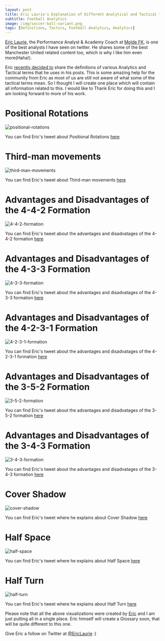 ```yaml
---
layout: post
title: Eric Laurie's Explanation of Different Analytical and Tactical terms
subtitle: Football Analytics
image: /img/soccer-ball-variant.png
tags: [Definitions, Tactics, Football Analytics, Analytics]
---
```


[Eric Laurie](https://twitter.com/EricLaurie), the Performance Analyst & Academy Coach at [Molde FK](https://twitter.com/Molde_FK), is one of the best analysts I have seen on twitter. He shares some of the best Manchester United related content too, which is why I like him even more(Haha!).

Eric [recently decided to](https://twitter.com/EricLaurie/status/1341350178993938433?s=20) share the definitions of various Analytics and Tactical terms that he uses in his posts. This is some amazing help for the community from Eric as most of us are still not aware of what some of the tactical terms mean. So I thought I will create one place which will contain all information related to this. I would like to Thank Eric for doing this and I am looking forward to more of his work.

# Positional Rotations

![positional-rotations](/img/eric_laurie/positional_rotations.png)

You can find Eric's tweet about Positional Rotations [here](https://twitter.com/EricLaurie/status/1341740185520918530?s=20)

# Third-man movements

![third-man-movements](/img/eric_laurie/third_man_movements.png)

You can find Eric's tweet about Third-man movements [here](https://twitter.com/EricLaurie/status/1341823082965708801?s=20)

# Advantages and Disadvantages of the 4-4-2 Formation

![4-4-2-formation](/img/eric_laurie/4-4-2.png)

You can find Eric's tweet about the advantages and disadvatages of the 4-4-2 formation [here](https://twitter.com/EricLaurie/status/1342003111230115841?s=20)

# Advantages and Disadvantages of the 4-3-3 Formation

![4-3-3-formation](/img/eric_laurie/4-3-3.png)

You can find Eric's tweet about the advantages and disadvatages of the 4-3-3 formation [here](https://twitter.com/EricLaurie/status/1342119035270541313?s=20)

# Advantages and Disadvantages of the 4-2-3-1 Formation

![4-2-3-1-formation](/img/eric_laurie/4-2-3-1.png)

You can find Eric's tweet about the advantages and disadvatages of the 4-2-3-1 formation [here](https://twitter.com/EricLaurie/status/1342405452236251136?s=20)

# Advantages and Disadvantages of the 3-5-2 Formation

![3-5-2-formation](/img/eric_laurie/3-5-2.png)

You can find Eric's tweet about the advantages and disadvatages of the 3-5-2 formation [here](https://twitter.com/EricLaurie/status/1342477838113529856?s=20)

# Advantages and Disadvantages of the 3-4-3 Formation

![3-4-3-formation](/img/eric_laurie/3-4-3.png)

You can find Eric's tweet about the advantages and disadvatages of the 3-4-3 formation [here](https://twitter.com/EricLaurie/status/1342757014645190658?s=20)

# Cover Shadow

![cover-shadow](/img/eric_laurie/cover-shadow.png)

You can find Eric's tweet where he explains about Cover Shadow [here](https://twitter.com/EricLaurie/status/1342912169785044992?s=20)

# Half Space

![half-space](/img/eric_laurie/half-space.png)

You can find Eric's tweet where he explains about Half Space [here](https://twitter.com/EricLaurie/status/1343094511745052673?s=20)

# Half Turn

![half-turn](/img/eric_laurie/half-turn.png)

You can find Eric's tweet where he explains about Half Turn [here](https://twitter.com/EricLaurie/status/1343204557942358017?s=20)

Please note that all the above visualizations were created by [Eric](https://twitter.com/EricLaurie) and I am just putting all in a single place. Eric himself will create a Glossary soon, that will be quite different to this one.

Give Eric a follow on Twitter at [@EricLaurie](https://twitter.com/EricLaurie) :)

